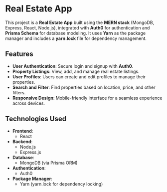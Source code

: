 
# Real Estate App

This project is a **Real Estate App** built using the **MERN stack** (MongoDB, Express, React, Node.js), integrated with **Auth0** for authentication and **Prisma Schema** for database modeling. It uses **Yarn** as the package manager and includes a **yarn.lock** file for dependency management.

## Features

- **User Authentication**: Secure login and signup with **Auth0**.
- **Property Listings**: View, add, and manage real estate listings.
- **User Profiles**: Users can create and edit profiles to manage their properties.
- **Search and Filter**: Find properties based on location, price, and other filters.
- **Responsive Design**: Mobile-friendly interface for a seamless experience across devices.

## Technologies Used

- **Frontend**: 
  - React
- **Backend**:
  - Node.js
  - Express.js
- **Database**:
  - MongoDB (via Prisma ORM)
- **Authentication**:
  - Auth0
- **Package Manager**:
  - Yarn (yarn.lock for dependency locking)

